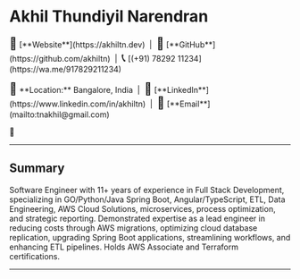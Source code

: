 # Akhil Thundiyil Narendran

<p>
  <span style="font-size:1.5em;">👤</span> [**Website**](https://akhiltn.dev) &nbsp;|&nbsp;
  <span style="font-size:1.5em;">🐙</span> [**GitHub**](https://github.com/akhiltn) &nbsp;|&nbsp;
  <span style="font-size:1.5em;">📞</span> [(+91) 78292 11234](https://wa.me/917829211234)
</p>


<p>
  <span style="font-size:1.5em;">📍</span> **Location:** Bangalore, India &nbsp;|&nbsp;
  <span style="font-size:1.5em;">🔗</span> [**LinkedIn**](https://www.linkedin.com/in/akhiltn) &nbsp;|&nbsp;
  <span style="font-size:1.5em;">📧</span> [**Email**](mailto:tnakhil@gmail.com)
</p>
📧

---
## Summary
Software Engineer with 11+ years of experience in Full Stack Development, specializing in GO/Python/Java Spring Boot, Angular/TypeScript, ETL, Data Engineering, AWS Cloud Solutions, microservices, process optimization, and strategic reporting. Demonstrated expertise as a lead engineer in reducing costs through AWS migrations, optimizing cloud database replication, upgrading Spring Boot applications, streamlining workflows, and enhancing ETL pipelines. Holds AWS Associate and Terraform certifications.

---

